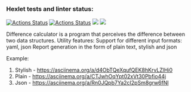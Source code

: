 ### Hexlet tests and linter status:
[![Actions Status](https://github.com/MaryKom/java-project-71/workflows/github-actions/badge.svg)](https://github.com/MaryKom/java-project-71/actions)
[![Actions Status](https://github.com/MaryKom/java-project-71/workflows/hexlet-check/badge.svg)](https://github.com/MaryKom/java-project-71/actions)
<a href="https://codeclimate.com/github/MaryKom/java-project-71/maintainability"><img src="https://api.codeclimate.com/v1/badges/a03bdc44b792bfaedcb7/maintainability" /></a>
<a href="https://codeclimate.com/github/MaryKom/java-project-71/test_coverage"><img src="https://api.codeclimate.com/v1/badges/a03bdc44b792bfaedcb7/test_coverage" /></a>

Difference calculator is a program that perceives the difference between two data structures. Utility features:
  Support for different input formats: yaml, json
  Report generation in the form of plain text, stylish and json

Example:
1) Stylish - https://asciinema.org/a/d4ObTQeXqufQEK8hKrvLZlHi0
2) Plain - https://asciinema.org/a/CTJwhOqYpt02xVt30Pbfio44j
3) Json - https://asciinema.org/a/Rn0JQpb7Ya2cI2pSm8grw6fNl
